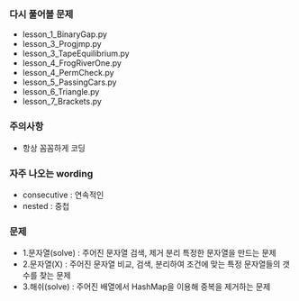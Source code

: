 ### 다시 풀어볼 문제
- lesson_1_BinaryGap.py
- lesson_3_Progjmp.py
- lesson_3_TapeEquilibrium.py
- lesson_4_FrogRiverOne.py
- lesson_4_PermCheck.py
- lesson_5_PassingCars.py
- lesson_6_Triangle.py
- lesson_7_Brackets.py

### 주의사항
- 항상 꼼꼼하게 코딩

### 자주 나오는 wording
- consecutive : 연속적인
- nested : 중첩

### 문제
- 1.문자열(solve) : 주어진 문자열 검색, 제거 분리 특정한 문자열을 만드는 문제
- 2.문자열(X) : 주어진 문자열 비교, 검색, 분리하여 조건에 맞는 특정 문자열들의 갯수를 찾는 문제
- 3.해쉬(solve) : 주어진 배열에서 HashMap을 이용해 중복을 제거하는 문제

